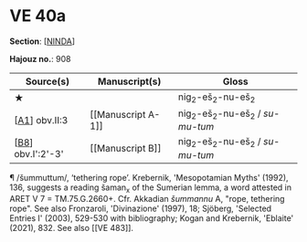 # VE 40a

**Section**: [[NINDA]]

**Hajouz no.**: 908

|                Source(s)                 |   Manuscript(s)    |             Gloss             |
| ---------------------------------------- | ------------------ | ----------------------------- |
| ★                                        |                    | nig<sub>2</sub>-eš<sub>2</sub>-nu-eš<sub>2</sub>               |
| [[A1]] obv.II:3     | [[Manuscript A-1]] | nig<sub>2</sub>-eš<sub>2</sub>-nu-eš<sub>2</sub> / *su-mu-tum* |
| [[B8]] obv.I':2'-3' | [[Manuscript B]]   | nig<sub>2</sub>-eš<sub>2</sub>-nu-eš<sub>2</sub> / *su-mu-tum* |


¶ /šummuttum/, ‘tethering rope’. Krebernik, 'Mesopotamian Myths' (1992), 136, suggests a reading šaman<sub>x</sub> of the Sumerian lemma, a word attested in ARET V 7 = TM.75.G.2660+. Cfr. Akkadian *šummannu* A, "rope, tethering rope". See also Fronzaroli, 'Divinazione' (1997), 18; Sjöberg, 'Selected Entries I' (2003), 529-530 with bibliography; Kogan and Krebernik, 'Eblaite' (2021), 832. See also [[VE 483]].


[//begin]: # "Autogenerated link references for markdown compatibility"
[NINDA]: NINDA "NINDA"
[A1]: A1 "MEE 4, 1 = TM.75.G.3528"
[B8]: B8 "MEE 4, 8 = TM.75.G.2007"
[//end]: # "Autogenerated link references"